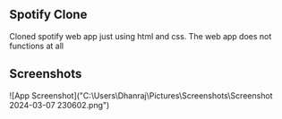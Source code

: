 ## Spotify Clone


Cloned spotify web app just using html and css. 
The web app does not functions at all

## Screenshots

![App Screenshot]("C:\Users\Dhanraj\Pictures\Screenshots\Screenshot 2024-03-07 230602.png")

